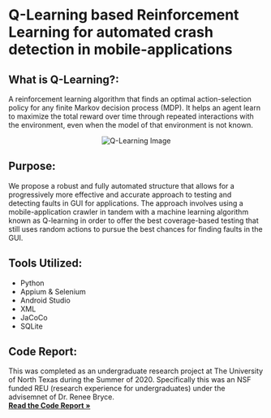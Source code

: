 # Q-Learning based Reinforcement Learning for automated crash detection in mobile-applications

## What is Q-Learning?: 
A reinforcement learning algorithm that finds an optimal action-selection policy for any finite Markov decision process (MDP). It helps an agent learn to maximize the total reward over time through repeated interactions with the environment, even when the model of that environment is not known.

<p align="center">
  <img src="https://github.com/user-attachments/assets/274e3478-dc1d-4a5d-a632-48a979d5934a" alt="Q-Learning Image">
</p>

## Purpose:
We propose a robust and fully automated structure that allows for a progressively more effective and accurate approach to testing and detecting faults in GUI for applications. The approach involves using a mobile-application crawler in tandem with a machine learning algorithm known as Q-learning in order to offer the best coverage-based testing that still uses random actions to pursue the best chances for finding faults in the GUI.

## Tools Utilized: 
- Python
- Appium & Selenium
- Android Studio
- XML
- JaCoCo
- SQLite

## Code Report:
This was completed as an undergraduate research project at The University of North Texas during the Summer of 2020. Specifically this was an NSF funded REU (research experience for undergraduates) under the advisemnet of Dr. Renee Bryce.  
<a href="https://drive.google.com/file/d/1kfqRj-9Sh6Ac1I863dJDUl7c4qURZVLi/view?usp=sharing"><strong>Read the Code Report »</a></strong>
